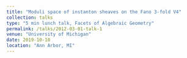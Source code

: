 ```yaml
---
title: "Moduli space of instanton sheaves on the Fano 3-fold V4"
collection: talks
type: "5 min lunch talk, Facets of Algebraic Geometry"
permalink: /talks/2012-03-01-talk-1
venue: "University of Michigan"
date: 2019-10-18
location: "Ann Arbor, MI"
---
```



